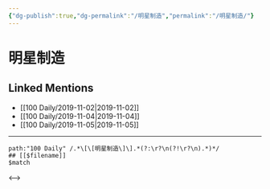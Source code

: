```yaml
---
{"dg-publish":true,"dg-permalink":"/明星制造","permalink":"/明星制造/"}
---
```


# 明星制造

## Linked Mentions
- [[100 Daily/2019-11-02\|2019-11-02]]
- [[100 Daily/2019-11-04\|2019-11-04]]
- [[100 Daily/2019-11-05\|2019-11-05]]


---

```expander
path:"100 Daily" /.*\[\[明星制造\]\].*(?:\r?\n(?!\r?\n).*)*/
## [[$filename]]
$match
```

<-->